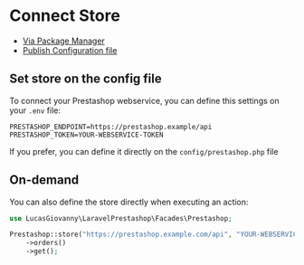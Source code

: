 # Connect Store

- [Via Package Manager](#composer)
- [Publish Configuration file](#publish-configuratio)

<a name="composer"></a>
## Set store on the config file

To connect your Prestashop webservice, you can define this settings on your `.env` file:

```env
PRESTASHOP_ENDPOINT=https://prestashop.example/api
PRESTASHOP_TOKEN=YOUR-WEBSERVICE-TOKEN
```

If you prefer, you can define it directly on the `config/prestashop.php` file

<a name="composer"></a>
## On-demand

You can also define the store directly when executing an action:
```php
use LucasGiovanny\LaravelPrestashop\Facades\Prestashop;

Prestashop::store("https://prestashop.example.com/api", "YOUR-WEBSERVICE-TOKEN")
    ->orders()
    ->get();
```